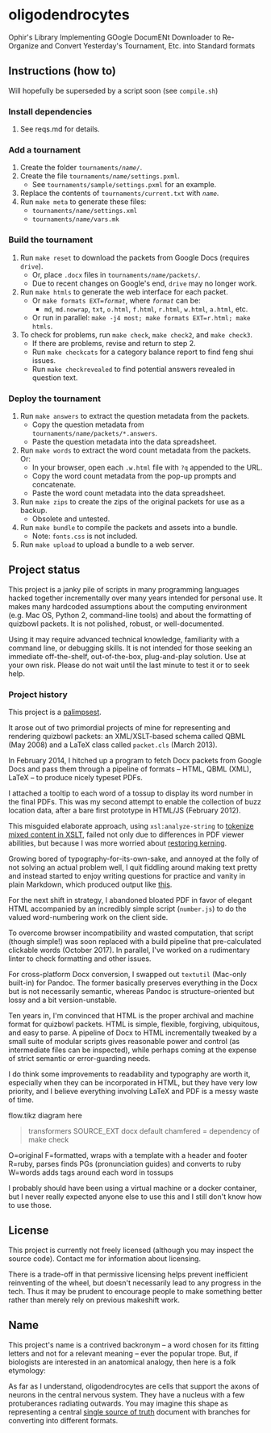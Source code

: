 oligodendrocytes
================

Ophir's Library Implementing GOogle DocumENt Downloader to Re-Organize and Convert Yesterday's Tournament, Etc. into Standard formats

## Instructions (how to)

Will hopefully be superseded by a script soon (see `compile.sh`)

### Install dependencies

1. See reqs.md for details.

### Add a tournament

1. Create the folder <code>tournaments/_name_/</code>.
2. Create the file <code>tournaments/_name_/settings.pxml</code>.
   * See <code>tournaments/sample/settings.pxml</code> for an example.
3. Replace the contents of `tournaments/current.txt` with <code>_name_</code>.
4. Run `make meta` to generate these files:
   * <code>tournaments/_name_/settings.xml</code>
   * <code>tournaments/_name_/vars.mk</code>

### Build the tournament

1. Run `make reset` to download the packets from Google Docs (requires `drive`).
   * Or, place `.docx` files in <code>tournaments/_name_/packets/</code>.
   * Due to recent changes on Google's end, `drive` may no longer work.
2. Run `make htmls` to generate the web interface for each packet.
   * Or <code>make formats EXT=_format_</code>, where <code>_format_</code> can be:
     * `md`, `md.nowrap`, `txt`, `o.html`, `f.html`, `r.html`, `w.html`, `a.html`, etc.
   * Or run in parallel: `make -j4 most; make formats EXT=r.html; make htmls`.
3. To check for problems, run `make check`, `make check2`, and `make check3`.
   * If there are problems, revise and return to step 2.
   * Run `make checkcats` for a category balance report to find feng shui issues.
   * Run `make checkrevealed` to find potential answers revealed in question text.

### Deploy the tournament

1. Run `make answers` to extract the question metadata from the packets.
   * Copy the question metadata from <code>tournaments/_name_/packets/\*.answers</code>.
   * Paste the question metadata into the data spreadsheet.
2. Run `make words` to extract the word count metadata from the packets. Or:
   * In your browser, open each `.w.html` file with `?q` appended to the URL.
   * Copy the word count metadata from the pop-up prompts and concatenate.
   * Paste the word count metadata into the data spreadsheet.
3. Run `make zips` to create the zips of the original packets for use as a backup.
   * Obsolete and untested.
4. Run `make bundle` to compile the packets and assets into a bundle.
   * Note: `fonts.css` is not included.
5. Run `make upload` to upload a bundle to a web server.

## Project status

This project is a janky pile of scripts in many programming languages
hacked together incrementally over many years intended for personal use.
It makes many hardcoded assumptions about the computing environment
(e.g. Mac OS, Python 2, command-line tools)
and about the formatting of quizbowl packets.
It is not polished, robust, or well-documented.

Using it may require advanced technical knowledge, familiarity with a command line, or debugging skills.
It is not intended for those seeking an immediate off-the-shelf, out-of-the-box, plug-and-play solution.
Use at your own risk. Please do not wait until the last minute to test it or to seek help.

### Project history

This project is a [palimpsest](https://en.wikipedia.org/wiki/Archimedes_Palimpsest).

It arose out of two primordial projects of mine
for representing and rendering quizbowl packets:
an XML/XSLT-based schema called QBML (May 2008)
and a LaTeX class called `packet.cls` (March 2013).

In February 2014, I hitched up a program
to fetch Docx packets from Google Docs
and pass them through a pipeline of formats –
HTML, QBML (XML), LaTeX – to produce nicely typeset PDFs.

I attached a tooltip to each word of a tossup
to display its word number in the final PDFs.
This was my second attempt to enable the collection of buzz location data,
after a bare first prototype in HTML/JS (February 2012).

This misguided elaborate approach,
using `xsl:analyze-string` to [tokenize mixed content in XSLT][1],
failed not only due to differences in PDF viewer abilities,
but because I was more worried about [restoring kerning][2].

[1]: https://stackoverflow.com/questions/36354299/tokenize-mixed-content-in-xslt
[2]: https://tex.stackexchange.com/questions/164158/restore-kerning-across-empty-groups

Growing bored of typography-for-its-own-sake,
and annoyed at the folly of not solving an actual problem well,
I quit fiddling around making text pretty
and instead started to enjoy writing questions for practice and vanity in plain Markdown,
which produced output like [this](https://minkowski.space/quizbowl/2016-questions.pdf).

For the next shift in strategy, I abandoned bloated PDF in favor of elegant HTML
accompanied by an incredibly simple script (`number.js`)
to do the valued word-numbering work on the client side.

To overcome browser incompatibility and wasted computation,
that script (though simple!) was soon replaced
with a build pipeline that pre-calculated clickable words (October 2017).
In parallel, I've worked on a rudimentary linter to check formatting and other issues.

For cross-platform Docx conversion, I swapped out `textutil` (Mac-only built-in) for Pandoc.
The former basically preserves everything in the Docx but is not necessarily semantic,
whereas Pandoc is structure-oriented but lossy and a bit version-unstable.

Ten years in, I'm convinced that HTML is the proper archival and machine format for quizbowl packets.
HTML is simple, flexible, forgiving, ubiquitous, and easy to parse.
A pipeline of Docx to HTML incrementally tweaked by a small suite of modular scripts
gives reasonable power and control (as intermediate files can be inspected),
while perhaps coming at the expense of strict semantic or error-guarding needs.

I do think some improvements to readability and typography are worth it,
especially when they can be incorporated in HTML,
but they have very low priority,
and I believe everything involving LaTeX and PDF is a messy waste of time.

flow.tikz diagram here

> transformers
> SOURCE_EXT docx default
> chamfered = dependency of make check

O=original
F=formatted, wraps with a template with a header and footer
R=ruby, parses finds PGs (pronunciation guides) and converts to ruby
W=words adds tags around each word in tossups

I probably should have been using a virtual machine or a docker container,
but I never really expected anyone else to use this
and I still don't know how to use those.

## License

This project is currently not freely licensed (although you may inspect the source code).
Contact me for information about licensing.

There is a trade-off in that permissive licensing
helps prevent inefficient reinventing of the wheel, but doesn't necessarily lead to any progress in the tech.
Thus it may be prudent to encourage people to make something better rather than merely rely on previous makeshift work.

## Name

This project's name is a contrived backronym –
a word chosen for its fitting letters and not for a relevant meaning –
ever the popular trope.
But, if biologists are interested in an anatomical analogy, then here is a folk etymology:

As far as I understand, oligodendrocytes are cells
that support the axons of neurons in the central nervous system.
They have a nucleus with a few protuberances radiating outwards.
You may imagine this shape as representing a central
[single source of truth](https://en.wikipedia.org/wiki/Single_source_of_truth) document
with branches for converting into different formats.
